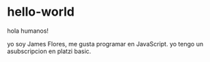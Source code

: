 # hello-world

hola humanos!

yo soy James Flores, me gusta programar en JavaScript.
yo tengo un asubscripcion en platzi basic.
